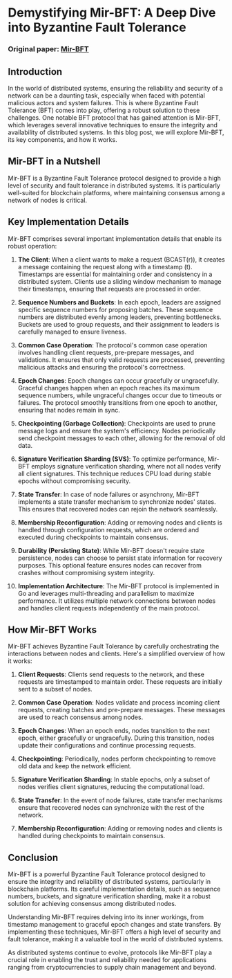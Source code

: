 # Demystifying Mir-BFT: A Deep Dive into Byzantine Fault Tolerance

### Original paper: [Mir-BFT](https://www.arxiv-vanity.com/papers/1906.05552/)

## Introduction

In the world of distributed systems, ensuring the reliability and security of a network can be a daunting task, especially when faced with potential malicious actors and system failures. This is where Byzantine Fault Tolerance (BFT) comes into play, offering a robust solution to these challenges. One notable BFT protocol that has gained attention is Mir-BFT, which leverages several innovative techniques to ensure the integrity and availability of distributed systems. In this blog post, we will explore Mir-BFT, its key components, and how it works.

## Mir-BFT in a Nutshell

Mir-BFT is a Byzantine Fault Tolerance protocol designed to provide a high level of security and fault tolerance in distributed systems. It is particularly well-suited for blockchain platforms, where maintaining consensus among a network of nodes is critical.

## Key Implementation Details

Mir-BFT comprises several important implementation details that enable its robust operation:

1. **The Client**: When a client wants to make a request (BCAST(r)), it creates a message containing the request along with a timestamp (t). Timestamps are essential for maintaining order and consistency in a distributed system. Clients use a sliding window mechanism to manage their timestamps, ensuring that requests are processed in order.

2. **Sequence Numbers and Buckets**: In each epoch, leaders are assigned specific sequence numbers for proposing batches. These sequence numbers are distributed evenly among leaders, preventing bottlenecks. Buckets are used to group requests, and their assignment to leaders is carefully managed to ensure liveness.

3. **Common Case Operation**: The protocol's common case operation involves handling client requests, pre-prepare messages, and validations. It ensures that only valid requests are processed, preventing malicious attacks and ensuring the protocol's correctness.

4. **Epoch Changes**: Epoch changes can occur gracefully or ungracefully. Graceful changes happen when an epoch reaches its maximum sequence numbers, while ungraceful changes occur due to timeouts or failures. The protocol smoothly transitions from one epoch to another, ensuring that nodes remain in sync.

5. **Checkpointing (Garbage Collection)**: Checkpoints are used to prune message logs and ensure the system's efficiency. Nodes periodically send checkpoint messages to each other, allowing for the removal of old data.

6. **Signature Verification Sharding (SVS)**: To optimize performance, Mir-BFT employs signature verification sharding, where not all nodes verify all client signatures. This technique reduces CPU load during stable epochs without compromising security.

7. **State Transfer**: In case of node failures or asynchrony, Mir-BFT implements a state transfer mechanism to synchronize nodes' states. This ensures that recovered nodes can rejoin the network seamlessly.

8. **Membership Reconfiguration**: Adding or removing nodes and clients is handled through configuration requests, which are ordered and executed during checkpoints to maintain consensus.

9. **Durability (Persisting State)**: While Mir-BFT doesn't require state persistence, nodes can choose to persist state information for recovery purposes. This optional feature ensures nodes can recover from crashes without compromising system integrity.

10. **Implementation Architecture**: The Mir-BFT protocol is implemented in Go and leverages multi-threading and parallelism to maximize performance. It utilizes multiple network connections between nodes and handles client requests independently of the main protocol.

## How Mir-BFT Works

Mir-BFT achieves Byzantine Fault Tolerance by carefully orchestrating the interactions between nodes and clients. Here's a simplified overview of how it works:

1. **Client Requests**: Clients send requests to the network, and these requests are timestamped to maintain order. These requests are initially sent to a subset of nodes.

2. **Common Case Operation**: Nodes validate and process incoming client requests, creating batches and pre-prepare messages. These messages are used to reach consensus among nodes.

3. **Epoch Changes**: When an epoch ends, nodes transition to the next epoch, either gracefully or ungracefully. During this transition, nodes update their configurations and continue processing requests.

4. **Checkpointing**: Periodically, nodes perform checkpointing to remove old data and keep the network efficient.

5. **Signature Verification Sharding**: In stable epochs, only a subset of nodes verifies client signatures, reducing the computational load.

6. **State Transfer**: In the event of node failures, state transfer mechanisms ensure that recovered nodes can synchronize with the rest of the network.

7. **Membership Reconfiguration**: Adding or removing nodes and clients is handled during checkpoints to maintain consensus.

## Conclusion

Mir-BFT is a powerful Byzantine Fault Tolerance protocol designed to ensure the integrity and reliability of distributed systems, particularly in blockchain platforms. Its careful implementation details, such as sequence numbers, buckets, and signature verification sharding, make it a robust solution for achieving consensus among distributed nodes.

Understanding Mir-BFT requires delving into its inner workings, from timestamp management to graceful epoch changes and state transfers. By implementing these techniques, Mir-BFT offers a high level of security and fault tolerance, making it a valuable tool in the world of distributed systems.

As distributed systems continue to evolve, protocols like Mir-BFT play a crucial role in enabling the trust and reliability needed for applications ranging from cryptocurrencies to supply chain management and beyond.
